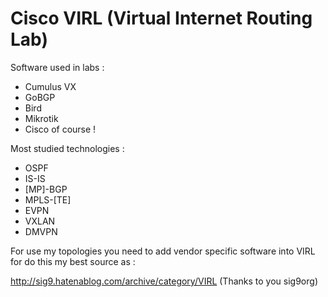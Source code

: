 # Cisco VIRL (Virtual Internet Routing Lab) 


Software used in labs :
  - Cumulus VX
  - GoBGP
  - Bird 
  - Mikrotik
  - Cisco of course ! 
  
Most studied technologies :
  - OSPF
  - IS-IS
  - [MP]-BGP
  - MPLS-[TE]
  - EVPN
  - VXLAN
  - DMVPN
  
For use my topologies you need to add vendor specific software into VIRL for do this my best source as :
  
  http://sig9.hatenablog.com/archive/category/VIRL (Thanks to you sig9org)
  
  

